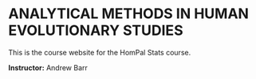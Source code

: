 ANALYTICAL METHODS IN HUMAN EVOLUTIONARY STUDIES
============

This is the course website for the HomPal Stats course.  

**Instructor:** Andrew Barr
